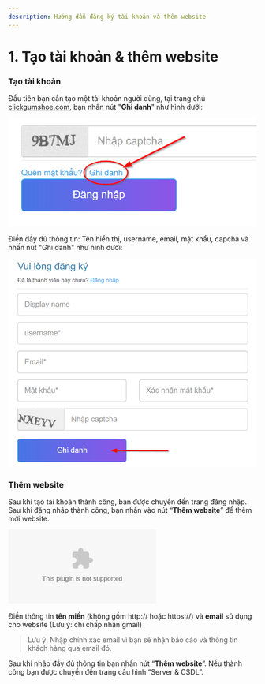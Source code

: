 ```yaml
---
description: Hướng dẫn đăng ký tài khoản và thêm website
---
```


# 1. Tạo tài khoản & thêm website

### Tạo tài khoản

Đầu tiên bạn cần tạo một tài khoản người dùng, tại trang chủ [clickgumshoe.com](https://Clickgumshoe.com), bạn nhấn nút "**Ghi danh**" như hình dưới:

![](../.gitbook/assets/ghi-danh.png)

Điền đầy đủ thông tin: Tên hiển thị, username, email, mật khẩu, capcha và nhấn nút "Ghi danh" như hình dưới:

![](../.gitbook/assets/dang_ky.png)

### Thêm website

Sau khi tạo tài khoản thành công, bạn được chuyển đến trang đăng nhập. Sau khi đăng nhập thành công, bạn nhấn vào nút “**Thêm website**” để thêm mới website.

![](../.gitbook/assets/ef1brz2jcdtk_8cnu1fy04zfdd7kxyonoulgr5tfrwhccxf0nm-yyowpvtrkmpvbzzfooo9ijsv4ubo9dng_c6g27ha22b5nmnxc.bin)

Điền thông tin **tên miền** \(không gồm http:// hoặc https://\) và **email** sử dụng cho website \(Lưu ý: chỉ chấp nhận gmail\)

> Lưu ý: Nhập chính xác email vì bạn sẽ nhận báo cáo và thông tin khách hàng qua email đó.

Sau khi nhập đầy đủ thông tin bạn nhấn nút “**Thêm website**”. Nếu thành công bạn được chuyển đến trang cấu hình “Server & CSDL”.

